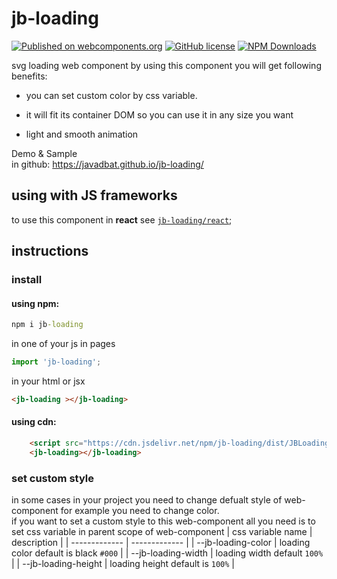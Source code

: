# jb-loading

[![Published on webcomponents.org](https://img.shields.io/badge/webcomponents.org-published-blue.svg)](https://www.webcomponents.org/element/jb-loading)
[![GitHub license](https://img.shields.io/badge/license-MIT-brightgreen.svg)](https://raw.githubusercontent.com/javadbat/jb-loading/main/LICENSE)
[![NPM Downloads](https://img.shields.io/npm/dw/jb-loading)](https://www.npmjs.com/package/jb-loading)

svg loading web component
by using this component you will get following benefits:

- you can set custom color by css variable.

- it will fit its container DOM so you can use it in any size you want

- light and smooth animation

Demo & Sample    
in github: <https://javadbat.github.io/jb-loading/>  

## using with JS frameworks

to use this component in **react** see [`jb-loading/react`](https://github.com/javadbat/jb-loading/tree/main/react);

## instructions

### install

#### using npm:
```cmd
npm i jb-loading
```

in one of your js in pages

```js
import 'jb-loading';

```

in your html or jsx

```html
<jb-loading ></jb-loading>
```

#### using cdn:

```html
    <script src="https://cdn.jsdelivr.net/npm/jb-loading/dist/JBLoading.umd.js"></script>
    <jb-loading></jb-loading>
```


### set custom style

in some cases in your project you need to change defualt style of web-component for example you need to change color.    
if you want to set a custom style to this web-component all you need is to set css variable in parent scope of web-component 
| css variable name                  | description                                                                                   |
| -------------                      | -------------                                                                                 |
| --jb-loading-color                 | loading color default is black `#000`                                                         |
| --jb-loading-width                 | loading width default `100%`                                                                  |
| --jb-loading-height                | loading height default is `100%`                                                              |